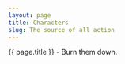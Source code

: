 ```yaml
---
layout: page
title: Characters
slug: The source of all action
---
```


{{ page.title }} - Burn them down.
